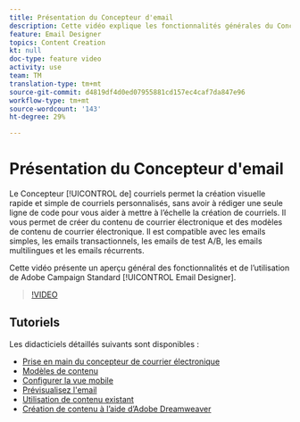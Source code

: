 ```yaml
---
title: Présentation du Concepteur d'email
description: Cette vidéo explique les fonctionnalités générales du Concepteur de courriers électroniques et comment créer un courrier électronique à partir de zéro.Cette page liste toutes les vidéos de présentation disponibles pour le concepteur de courriels Adobe Campaign.
feature: Email Designer
topics: Content Creation
kt: null
doc-type: feature video
activity: use
team: TM
translation-type: tm+mt
source-git-commit: d4819df4d0ed07955881cd157ec4caf7da847e96
workflow-type: tm+mt
source-wordcount: '143'
ht-degree: 29%

---
```



# Présentation du Concepteur d&#39;email

Le Concepteur [!UICONTROL de] courriels permet la création visuelle rapide et simple de courriels personnalisés, sans avoir à rédiger une seule ligne de code pour vous aider à mettre à l’échelle la création de courriels. Il vous permet de créer du contenu de courrier électronique et des modèles de contenu de courrier électronique. Il est compatible avec les emails simples, les emails transactionnels, les emails de test A/B, les emails multilingues et les emails récurrents.

Cette vidéo présente un aperçu général des fonctionnalités et de l’utilisation de Adobe Campaign Standard [!UICONTROL Email Designer].

>[!VIDEO](https://video.tv.adobe.com/v/22771?quality=12)

## Tutoriels

Les didacticiels détaillés suivants sont disponibles :

* [Prise en main du concepteur de courrier électronique](/help/designing-content/email-designer/getting-started-with-the-email-designer.md)
* [Modèles de contenu ](/help/designing-content/email-designer/email-content-templates.md)
* [Configurer la vue mobile](/help/designing-content/email-designer/configure-the-mobile-view.md)
* [Prévisualisez l&#39;email](/help/designing-content/email-designer/preview-your-email.md)
* [Utilisation de contenu existant](/help/designing-content/email-designer/working-with-existing-content.md)
* [Création de contenu à l’aide d’Adobe Dreamweaver](/help/designing-content/email-designer/dreamweaver-integration.md)
